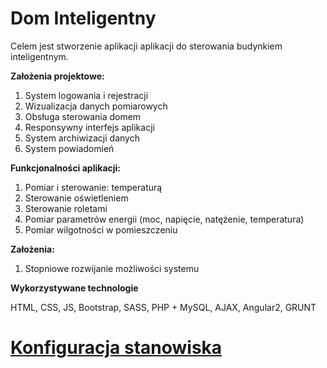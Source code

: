 # Dom Inteligentny

Celem jest stworzenie aplikacji aplikacji do sterowania budynkiem inteligentnym.

**Założenia projektowe:**
1. System logowania i rejestracji
2. Wizualizacja danych pomiarowych
3. Obsługa sterowania domem
4. Responsywny interfejs aplikacji
5. System archiwizacji danych
6. System powiadomień

**Funkcjonalności aplikacji:**
1. Pomiar i sterowanie: temperaturą
2. Sterowanie oświetleniem
3. Sterowanie roletami
4. Pomiar parametrów energii (moc, napięcie, natężenie, temperatura)
5. Pomiar wilgotności w pomieszczeniu

**Założenia:**
1. Stopniowe rozwijanie możliwości systemu

**Wykorzystywane technologie**

HTML, CSS, JS, Bootstrap, SASS, PHP + MySQL, AJAX, Angular2, GRUNT

# [Konfiguracja stanowiska](https://kask.eti.pg.gda.pl/gitlab_aui/XIV-projekt-grupowy/SmartHome/wikis/konfiguracja-stanowiska-pracy-na-swoim-komputerze)